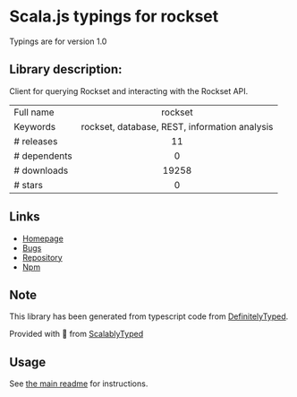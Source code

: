 
# Scala.js typings for rockset

Typings are for version 1.0

## Library description:
Client for querying Rockset and interacting with the Rockset API.

|                    |                 |
| ------------------ | :-------------: |
| Full name          | rockset |
| Keywords           | rockset, database, REST, information analysis |
| # releases         | 11 |
| # dependents       | 0 |
| # downloads        | 19258 |
| # stars            | 0 |

## Links
- [Homepage](https://github.com/rockset/rockset-node-client#readme)
- [Bugs](https://github.com/rockset/rockset-node-client/issues)
- [Repository](https://github.com/rockset/rockset-node-client)
- [Npm](https://www.npmjs.com/package/rockset)
    


## Note
This library has been generated from typescript code from [DefinitelyTyped](https://definitelytyped.org).

Provided with :purple_heart: from [ScalablyTyped](https://github.com/oyvindberg/ScalablyTyped)

## Usage
See [the main readme](../../readme.md) for instructions.


